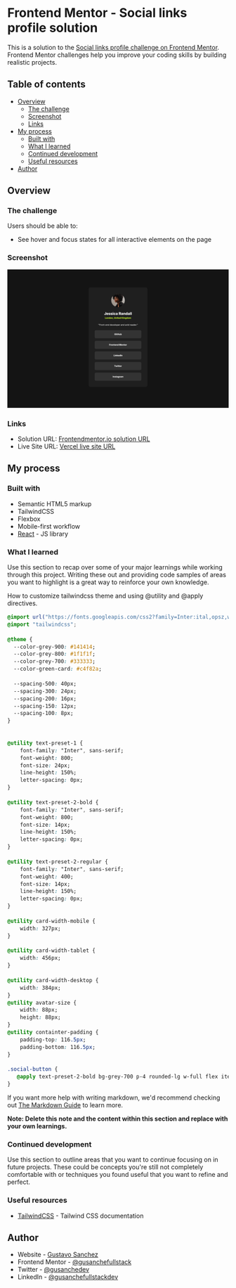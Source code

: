 # Frontend Mentor - Social links profile solution

This is a solution to the [Social links profile challenge on Frontend Mentor](https://www.frontendmentor.io/challenges/social-links-profile-UG32l9m6dQ). Frontend Mentor challenges help you improve your coding skills by building realistic projects. 

## Table of contents

- [Overview](#overview)
  - [The challenge](#the-challenge)
  - [Screenshot](#screenshot)
  - [Links](#links)
- [My process](#my-process)
  - [Built with](#built-with)
  - [What I learned](#what-i-learned)
  - [Continued development](#continued-development)
  - [Useful resources](#useful-resources)
- [Author](#author)


## Overview

### The challenge

Users should be able to:

- See hover and focus states for all interactive elements on the page

### Screenshot

![](./public/ScreenshotSocialLinksProfileCard.png)

### Links

- Solution URL: [Frontendmentor.io solution URL](https://your-solution-url.com)
- Live Site URL: [Vercel live site URL](https://fsdev-social-links-profile.vercel.app/)

## My process

### Built with

- Semantic HTML5 markup
- TailwindCSS
- Flexbox
- Mobile-first workflow
- [React](https://reactjs.org/) - JS library


### What I learned

Use this section to recap over some of your major learnings while working through this project. Writing these out and providing code samples of areas you want to highlight is a great way to reinforce your own knowledge.

How to customize tailwindcss theme and using @utility and @apply directives.


```css
@import url("https://fonts.googleapis.com/css2?family=Inter:ital,opsz,wght@0,14..32,100..900;1,14..32,100..900&display=swap");
@import "tailwindcss";

@theme {
  --color-grey-900: #141414;
  --color-grey-800: #1f1f1f;
  --color-grey-700: #333333;
  --color-green-card: #c4f82a;

  --spacing-500: 40px;
  --spacing-300: 24px;
  --spacing-200: 16px;
  --spacing-150: 12px;
  --spacing-100: 8px;
}


@utility text-preset-1 {
    font-family: "Inter", sans-serif;
    font-weight: 800;
    font-size: 24px;
    line-height: 150%;
    letter-spacing: 0px;
}

@utility text-preset-2-bold {
    font-family: "Inter", sans-serif;
    font-weight: 800;
    font-size: 14px;
    line-height: 150%;
    letter-spacing: 0px;
}

@utility text-preset-2-regular {
    font-family: "Inter", sans-serif;
    font-weight: 400;
    font-size: 14px;
    line-height: 150%;
    letter-spacing: 0px;
}

@utility card-width-mobile {
    width: 327px;
}

@utility card-width-tablet {
    width: 456px;
}

@utility card-width-desktop {
    width: 384px;
}
@utility avatar-size {
    width: 88px;
    height: 88px;
}
@utility containter-padding {
    padding-top: 116.5px;
    padding-bottom: 116.5px;
}

.social-button {
   @apply text-preset-2-bold bg-grey-700 p-4 rounded-lg w-full flex items-center justify-center hover:bg-green-card hover:cursor-pointer hover:text-grey-700;
}
```


If you want more help with writing markdown, we'd recommend checking out [The Markdown Guide](https://www.markdownguide.org/) to learn more.

**Note: Delete this note and the content within this section and replace with your own learnings.**

### Continued development

Use this section to outline areas that you want to continue focusing on in future projects. These could be concepts you're still not completely comfortable with or techniques you found useful that you want to refine and perfect.

### Useful resources

- [TailwindCSS](https://tailwindcss.com/docs/installation/using-vite) - Tailwind CSS documentation

## Author

- Website - [Gustavo Sanchez ](https://gusanchefullstack.dev/)
- Frontend Mentor - [@gusanchefullstack](https://www.frontendmentor.io/profile/gusanchefullstack)
- Twitter - [@gusanchedev](https://x.com/gusanchedev)
- LinkedIn - [@gusanchefullstackdev](https://www.linkedin.com/in/gusanchefullstackdev/)


